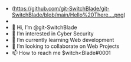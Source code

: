 - (https://github.com/git-SwitchBlade/git-SwitchBlade/blob/main/Hello%20There....png)
- 
- 👋 Hi, I’m @git-SwitchBlade
- 👀 I’m interested in Cyber Security
- 🌱 I’m currently learning Web development
- 💞️ I’m looking to collaborate on Web Projects
- 📫 How to reach me $witch<Blade#0001

<!---
git-SwitchBlade/git-SwitchBlade is a ✨ special ✨ repository because its `README.md` (this file) appears on your GitHub profile.
You can click the Preview link to take a look at your changes.
--->
